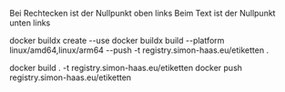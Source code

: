 Bei Rechtecken ist der Nullpunkt oben links
Beim Text ist der Nullpunkt unten links

docker buildx create --use
docker buildx build --platform linux/amd64,linux/arm64 --push -t registry.simon-haas.eu/etiketten .

docker build . -t registry.simon-haas.eu/etiketten
docker push registry.simon-haas.eu/etiketten